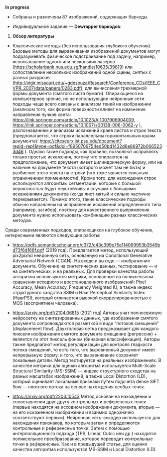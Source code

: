 **In progress**
* Собраны и размечены 87 изображений, содержащих баркоды.

* Индивидуальное задание — **Dewrapper баркодов**: 

1. **Обзор литературы** 
 * Классические методы (без использования глубокого обучения). Базовые методы для выравнивания изображений документов могут подразумевать физическое подстраивание под задачу, например, использование одного или нескольких лазеров (https://scholarbank.nus.edu.sg/handle/10635/39819) или сопоставление нескольких изображений одной сцены, снятых с разных ракурсов (http://vigir.missouri.edu/~gdesouza/Research/Conference_CDs/IEEE_CVPR_2007/data/papers/0283.pdf), для вычисления трехмерной формы документа (смятого листа бумаги). 
Опирающиеся на компьютерное зрение, но не использующие нейронные сети подходы чаще всего связаны с анализом теней на изображении (анализом того, как форма поверхности влияет на изменение направления пучков света: https://link.springer.com/article/10.1023/A:1007906904009, https://link.springer.com/article/10.1007/s00138-006-0062-y ), распознаванием и анализом искажений краев листов и строк текста (предполагается, что строки параллельны горизонтальным краям документа): https://citeseerx.ist.psu.edu/document?repid=rep1&type=pdf&doi=f8950709754ed50bd1432d6e86972b0665233d46 ). Однако такие подходы, как правило, позволяют исправлять только простые искажения, потому что опираются на предположение, что документ имеет цилиндрическую форму, или на наличие на документе текста (которого может там не быть) и разбиение этого текста на строки (что тоже является сильным ограничением применимости). Кроме того, для нахождения строк используются алгоритмы сегментации, которые с большой вероятностью будут неустойчивы к случаям с большими искажениями документов (когда лист мятый и сильно частично перекрывается). Помимо этого, такие классические подходы обычно направлены на исправление искажений определенного типа (например, загибов), поэтому для качественного выпрямления документа нужно использовать комбинацию разных классических методов.

  Среди современных подходов, опирающихся на глубокое обучение, интересными являются следующие работы: 
  * https://pdfs.semanticscholar.org/c372/c43c399e75e114099953b3549bd73f6d168f.pdf (2019 год). Предлагается метод, использующий pix2pixhd нейронную сеть, основанную на Conditional Generative Adversarial Network (CGAN). На входе и выходе — изображение документа. Обучение на синтетических данных, тестирование — и на синтетических, и на реальных. Для проверки качества работы алгоритма используются метрики, основанные на попиксельном сравнении исходного и восстановленного изображений: Pixel Accuracy, Mean Accuracy, Frequency Weighted IU, а также индекс структурного сходства SSIM и Haar Perceptual Similarity Index (HaarPSI), который отличается высокой скоррелированностью с MOS (восприятием человека).

  * https://arxiv.org/pdf/2104.06815 (2021 год)
Авторы учат полносвязную нейросетку на синтезированных данных, где изображения смятого документа сопровождаются разметкой в виде “потоков смещений” (displacement flow). Двухголовая сетка предсказывает для каждого пикселя изображения смятого документа смещение (регрессия) + является ли этот пиксель фоном (бинарная классификация). Авторы также предлагают метод регуляризации для контроля гладкости потока смещений, то есть того, что выровненный документ имеет непрерывную форму, и того, что выравнивание сохраняет локальные детали. Метод тестируется на реальных изображениях. В качестве метрики для оценки алгоритма используется Multi-Scale Structural Similarity (MS-SSIM) — индекс структурного сходства на разных масштабах изображений, а также Local Distortion (LD), который оценивает локальные признаки путем подсчета dense SIFT flow — плотного потока на основе нахождения особых точек.

  * https://arxiv.org/pdf/2203.10543 
Метод основан на нахождении и сопоставлении друг другу контрольных и референсных точек (первые находятся на исходном изображении документа, вторые — на его искаженном изображении и взаимно однозначно соответствуют первым). Нейронная сеть-энкодер используется для нахождения признаков, по которым затем и определяются контрольные и референсные точки. Затем с помощью интерполяционного подхода (TPS, Linear, Cubic или др.) находится попиксельное преобразование, которое переводит контрольные точки в референсные. Как и в предыдущей статье, для оценки качества алгоритма используются MS-SSIM и Local Distortion (LD).




